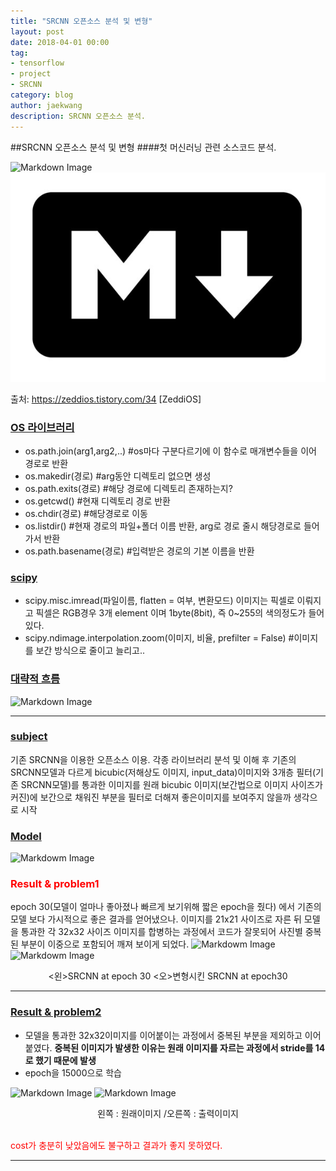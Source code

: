 ```yaml
---
title: "SRCNN 오픈소스 분석 및 변형"
layout: post
date: 2018-04-01 00:00
tag:
- tensorflow
- project
- SRCNN
category: blog
author: jaekwang
description: SRCNN 오픈소스 분석.
---
```


##SRCNN 오픈소스 분석 및 변형
####첫 머신러닝 관련 소스코드 분석.

![Markdown Image][7]
![r](../assets/images/markdown.jpg)

출처: https://zeddios.tistory.com/34 [ZeddiOS]
### [OS 라이브러리](*)
* os.path.join(arg1,arg2,..) #os마다 구분다르기에 이 함수로 매개변수들을 이어 경로로 반환
* os.makedir(경로) #arg동안 디렉토리 없으면 생성
* os.path.exits(경로) #해당 경로에 디렉토리 존재하는지?
* os.getcwd() #현재 디렉토리 경로 반환
* os.chdir(경로) #해당경로로 이동
* os.listdir() #현재 경로의 파일+폴더 이름 반환, arg로 경로 줄시 해당경로로 들어가서 반환
* os.path.basename(경로) #입력받은 경로의 기본 이름을 반환

### [scipy](*)
* scipy.misc.imread(파일이름, flatten = 여부, 변환모드)
   이미지는 픽셀로 이뤄지고 픽셀은 RGB경우 3개 element 이며 1byte(8bit), 즉 0~255의 색의정도가 들어있다.
* scipy.ndimage.interpolation.zoom(이미지, 비율, prefilter = False) #이미지를 보간 방식으로 줄이고 늘리고..

### [대략적 흐름](*)
![Markdown Image][6]

---

### [subject](*)

기존 SRCNN을 이용한 오픈소스 이용.
각종 라이브러리 분석 및 이해 후 기존의 SRCNN모델과 다르게 bicubic(저해상도 이미지, input_data)이미지와
3개층 필터(기존 SRCNN모델)를 통과한 이미지를 원래 bicubic 이미지(보간법으로 이미지 사이즈가 커진)에 보간으로 채워진 부분을 필터로 더해져 좋은이미지를 보여주지 않을까 생각으로 시작

### [Model](*)
![Markdowm Image][1]

### <p style=color:red>Result & problem1</p>

epoch 30(모델이 얼마나 좋아졌나 빠르게 보기위해 짧은 epoch을 줬다) 에서 기존의 모델 보다 가시적으로 좋은 결과를 얻어냈으나. 이미지를 21x21 사이즈로 자른 뒤  모델을 통과한 각 32x32 사이즈 이미지를 합병하는 과정에서 코드가 잘못되어 사진별 중복된 부분이 이중으로 포함되어 깨져 보이게 되었다.
![Markdowm Image][2] ![Markdowm Image][3]
<center><왼>SRCNN at epoch 30  <오>변형시킨 SRCNN at epoch30</center>

----
### [Result & problem2](*)

- 모델을 통과한 32x32이미지를 이어붙이는 과정에서 중복된 부분을 제외하고 이어 붙였다.
  **중복된 이미지가 발생한 이유는 원래 이미지를 자르는 과정에서 stride를 14로 했기 때문에 발생**
- epoch을 15000으로 학습

![Markdown Image][4] ![Markdown Image][5]
<center> 왼쪽 : 원래이미지  /오른쪽 : 출력이미지</center><br/>

<p style=color:red>cost가 충분히 낮았음에도 불구하고 결과가 좋지 못하였다.

---

[1]:https://blogfiles.pstatic.net/MjAxODA1MDNfMTAw/MDAxNTI1MzUwMzY4Njg4.ziPTguFXTzDk5f83-UScb6nOdIATSao4F2G4bje2Z0Ug.h-g-5z6KFUAYMtUXwVGCz3a1dZlFxzy-decgZ44RtAsg.PNG.dksworhkd123/image_8221314501525350005806.png

[2]:https://blogfiles.pstatic.net/MjAxODAzMjFfMjAz/MDAxNTIxNTYzMTIxODM0.gcqymUgfc3Bs4wvjA9LAsCJmrxH3OAAq7kgJoRt8RG0g.UM2xceMs9RJt1iuePkeh_izaMMGBwJp82SNx6D3Np6Eg.PNG.dksworhkd123/SRCNN_image.png

[3]:https://blogfiles.pstatic.net/MjAxODAzMjFfMjIx/MDAxNTIxNTYzMTk0Mzg0.BNPiafGldlYjeMModBwiP87Pb5-xxH7c-eXTB_59JVog.o21eHcIXmG4HuuYkvMNQk1FGdHG8wvQ2Tgx1XDvUO4sg.PNG.dksworhkd123/newSRCNN_image.png

[4]:https://blogfiles.pstatic.net/MjAxODA1MDRfMjc5/MDAxNTI1NDM4NjAzNDIx.Mt23iZonNGytZmZdkOkkqL3qXgNbEOk-svdhZ2i7CwMg.HkqAbUR6bwpZihtFcvCubrwlqeSY2T3lGx1X3n8ztSAg.PNG.dksworhkd123/bicubic_image.png

[5]:https://blogfiles.pstatic.net/MjAxODA1MDRfMTEw/MDAxNTI1NDM4NjY4NTY4.8_MUX9PbQtvYAj0YH11u9w9tEFXs_BXxHZlOJRAiJMIg.vJE2D5i5jpfyOfeAF1XKCUdDqvlTs8CZOswWcSq2vDEg.PNG.dksworhkd123/image_6419531141525438651491.png

[6]:https://blogfiles.pstatic.net/MjAxODA1MDRfNTQg/MDAxNTI1MzY5Nzc2NzYy.4dWq9n7gp2jCYRJ54UaCPx_ymVzzq4iLQsgctJ7Otw8g.dVU5wNWejvWFa284dJSDX_v77cvpk2FvPqO0Gv5sTBYg.JPEG.dksworhkd123/image_8843515681525369761083.jpg

[7]:https://blogfiles.pstatic.net/MjAxODA1MDRfOTQg/MDAxNTI1MzY4MTg2ODM0.Opy5dvybNVFVUG3-aRsrZzFltOsSB7gCCJoq96OqUR0g.a3nW88ypVksopUEr8EY9f4EyW_h7YkpxPlp88L3boa8g.PNG.dksworhkd123/image_4854593871525368185124.png
